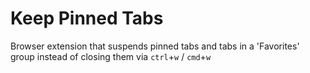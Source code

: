 # Keep Pinned Tabs

Browser extension that suspends pinned tabs and tabs in a 'Favorites' group instead of closing them via `ctrl`+`w` / `cmd`+`w`
